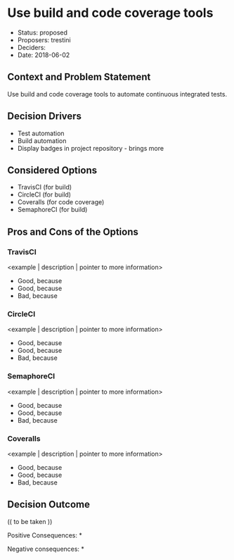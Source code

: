 # Use build and code coverage tools

*   Status: proposed
*   Proposers: trestini
*   Deciders: 
*   Date: 2018-06-02

## Context and Problem Statement

Use build and code coverage tools to automate continuous integrated tests.

## Decision Drivers

*   Test automation
*   Build automation
*   Display badges in project repository - brings more 

## Considered Options

*   TravisCI (for build)
*   CircleCI (for build)
*   Coveralls (for code coverage)
*   SemaphoreCI (for build)

## Pros and Cons of the Options

### TravisCI

<example | description | pointer to more information>

*   Good, because <argument a>
*   Good, because <argument b>
*   Bad, because <argument c>

### CircleCI

<example | description | pointer to more information>

*   Good, because <argument a>
*   Good, because <argument b>
*   Bad, because <argument c>

### SemaphoreCI

<example | description | pointer to more information>

*   Good, because <argument a>
*   Good, because <argument b>
*   Bad, because <argument c>

### Coveralls

<example | description | pointer to more information>

*   Good, because <argument a>
*   Good, because <argument b>
*   Bad, because <argument c>

## Decision Outcome

(( to be taken ))

Positive Consequences:
*   

Negative consequences:
*   

